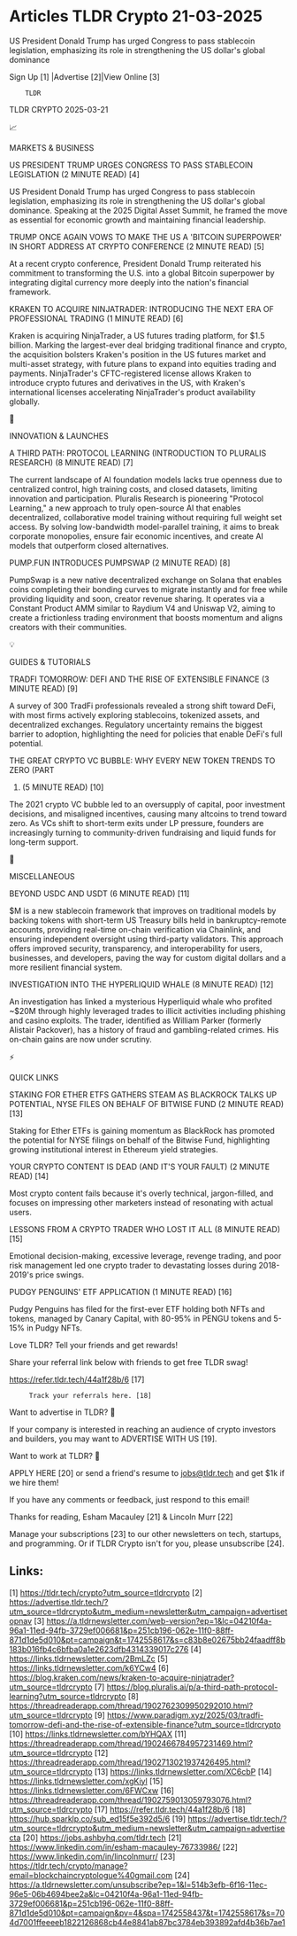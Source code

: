 # Articles TLDR Crypto 21-03-2025

US President Donald Trump has urged Congress to pass stablecoin
legislation, emphasizing its role in strengthening the US dollar's
global
dominance ‌ ‌ ‌ ‌ ‌ ‌ ‌ ‌ ‌ ‌ ‌ ‌ ‌ ‌ ‌ ‌ ‌ ‌ ‌ ‌ ‌ ‌ ‌ ‌ ‌ ‌  ‌ ‌ ‌ ‌ ‌ ‌ ‌ ‌ ‌ ‌ ‌ ‌ ‌ ‌ ‌ ‌ ‌ ‌ ‌ ‌ ‌ ‌ ‌ ‌ ‌ ‌ 


 Sign Up [1] |Advertise [2]|View Online [3] 

		TLDR 

TLDR CRYPTO 2025-03-21

📈 

MARKETS & BUSINESS

 US PRESIDENT TRUMP URGES CONGRESS TO PASS STABLECOIN LEGISLATION (2
MINUTE READ) [4] 

 US President Donald Trump has urged Congress to pass stablecoin
legislation, emphasizing its role in strengthening the US dollar's
global dominance. Speaking at the 2025 Digital Asset Summit, he framed
the move as essential for economic growth and maintaining financial
leadership. 

 TRUMP ONCE AGAIN VOWS TO MAKE THE US A 'BITCOIN SUPERPOWER' IN SHORT
ADDRESS AT CRYPTO CONFERENCE (2 MINUTE READ) [5] 

 At a recent crypto conference, President Donald Trump reiterated his
commitment to transforming the U.S. into a global Bitcoin superpower
by integrating digital currency more deeply into the nation's
financial framework. 

 KRAKEN TO ACQUIRE NINJATRADER: INTRODUCING THE NEXT ERA OF
PROFESSIONAL TRADING (1 MINUTE READ) [6] 

 Kraken is acquiring NinjaTrader, a US futures trading platform, for
$1.5 billion. Marking the largest-ever deal bridging traditional
finance and crypto, the acquisition bolsters Kraken's position in the
US futures market and multi-asset strategy, with future plans to
expand into equities trading and payments. NinjaTrader's
CFTC-registered license allows Kraken to introduce crypto futures and
derivatives in the US, with Kraken's international licenses
accelerating NinjaTrader's product availability globally. 

🚀 

INNOVATION & LAUNCHES

 A THIRD PATH: PROTOCOL LEARNING (INTRODUCTION TO PLURALIS RESEARCH)
(8 MINUTE READ) [7] 

 The current landscape of AI foundation models lacks true openness due
to centralized control, high training costs, and closed datasets,
limiting innovation and participation. Pluralis Research is pioneering
"Protocol Learning," a new approach to truly open-source AI that
enables decentralized, collaborative model training without requiring
full weight set access. By solving low-bandwidth model-parallel
training, it aims to break corporate monopolies, ensure fair economic
incentives, and create AI models that outperform closed alternatives. 

 PUMP.FUN INTRODUCES PUMPSWAP (2 MINUTE READ) [8] 

 PumpSwap is a new native decentralized exchange on Solana that
enables coins completing their bonding curves to migrate instantly and
for free while providing liquidity and soon, creator revenue sharing.
It operates via a Constant Product AMM similar to Raydium V4 and
Uniswap V2, aiming to create a frictionless trading environment that
boosts momentum and aligns creators with their communities. 

💡 

GUIDES & TUTORIALS

 TRADFI TOMORROW: DEFI AND THE RISE OF EXTENSIBLE FINANCE (3 MINUTE
READ) [9] 

 A survey of 300 TradFi professionals revealed a strong shift toward
DeFi, with most firms actively exploring stablecoins, tokenized
assets, and decentralized exchanges. Regulatory uncertainty remains
the biggest barrier to adoption, highlighting the need for policies
that enable DeFi's full potential. 

 THE GREAT CRYPTO VC BUBBLE: WHY EVERY NEW TOKEN TRENDS TO ZERO (PART
1) (5 MINUTE READ) [10] 

 The 2021 crypto VC bubble led to an oversupply of capital, poor
investment decisions, and misaligned incentives, causing many altcoins
to trend toward zero. As VCs shift to short-term exits under LP
pressure, founders are increasingly turning to community-driven
fundraising and liquid funds for long-term support. 

🦄 

MISCELLANEOUS

 BEYOND USDC AND USDT (6 MINUTE READ) [11] 

 $M is a new stablecoin framework that improves on traditional models
by backing tokens with short-term US Treasury bills held in
bankruptcy-remote accounts, providing real-time on-chain verification
via Chainlink, and ensuring independent oversight using third-party
validators. This approach offers improved security, transparency, and
interoperability for users, businesses, and developers, paving the way
for custom digital dollars and a more resilient financial system. 

 INVESTIGATION INTO THE HYPERLIQUID WHALE (8 MINUTE READ) [12] 

 An investigation has linked a mysterious Hyperliquid whale who
profited ~$20M through highly leveraged trades to illicit activities
including phishing and casino exploits. The trader, identified as
William Parker (formerly Alistair Packover), has a history of fraud
and gambling-related crimes. His on-chain gains are now under
scrutiny. 

⚡ 

QUICK LINKS

 STAKING FOR ETHER ETFS GATHERS STEAM AS BLACKROCK TALKS UP POTENTIAL,
NYSE FILES ON BEHALF OF BITWISE FUND (2 MINUTE READ) [13] 

 Staking for Ether ETFs is gaining momentum as BlackRock has promoted
the potential for NYSE filings on behalf of the Bitwise Fund,
highlighting growing institutional interest in Ethereum yield
strategies. 

 YOUR CRYPTO CONTENT IS DEAD (AND IT'S YOUR FAULT) (2 MINUTE READ)
[14] 

 Most crypto content fails because it's overly technical,
jargon-filled, and focuses on impressing other marketers instead of
resonating with actual users. 

 LESSONS FROM A CRYPTO TRADER WHO LOST IT ALL (8 MINUTE READ) [15] 

 Emotional decision-making, excessive leverage, revenge trading, and
poor risk management led one crypto trader to devastating losses
during 2018-2019's price swings. 

 PUDGY PENGUINS' ETF APPLICATION (1 MINUTE READ) [16] 

 Pudgy Penguins has filed for the first-ever ETF holding both NFTs and
tokens, managed by Canary Capital, with 80-95% in PENGU tokens and
5-15% in Pudgy NFTs. 

Love TLDR? Tell your friends and get rewards!

 Share your referral link below with friends to get free TLDR swag! 

 https://refer.tldr.tech/44a1f28b/6 [17] 

		 Track your referrals here. [18] 

Want to advertise in TLDR? 📰

 If your company is interested in reaching an audience of crypto
investors and builders, you may want to ADVERTISE WITH US [19]. 

Want to work at TLDR? 💼

 APPLY HERE [20] or send a friend's resume to jobs@tldr.tech and get
$1k if we hire them! 

 If you have any comments or feedback, just respond to this email! 

Thanks for reading, 
Esham Macauley [21] & Lincoln Murr [22] 

 Manage your subscriptions [23] to our other newsletters on tech,
startups, and programming. Or if TLDR Crypto isn't for you, please
unsubscribe [24]. 

 

Links:
------
[1] https://tldr.tech/crypto?utm_source=tldrcrypto
[2] https://advertise.tldr.tech/?utm_source=tldrcrypto&utm_medium=newsletter&utm_campaign=advertisetopnav
[3] https://a.tldrnewsletter.com/web-version?ep=1&lc=04210f4a-96a1-11ed-94fb-3729ef006681&p=251cb196-062e-11f0-88ff-871d1de5d010&pt=campaign&t=1742558617&s=c83b8e02675bb24faadff8b183b016fb4c6bfba0a1e2623dfb4314339017c276
[4] https://links.tldrnewsletter.com/2BmLZc
[5] https://links.tldrnewsletter.com/k6YCw4
[6] https://blog.kraken.com/news/kraken-to-acquire-ninjatrader?utm_source=tldrcrypto
[7] https://blog.pluralis.ai/p/a-third-path-protocol-learning?utm_source=tldrcrypto
[8] https://threadreaderapp.com/thread/1902762309950292010.html?utm_source=tldrcrypto
[9] https://www.paradigm.xyz/2025/03/tradfi-tomorrow-defi-and-the-rise-of-extensible-finance?utm_source=tldrcrypto
[10] https://links.tldrnewsletter.com/bYHQAX
[11] https://threadreaderapp.com/thread/1902466784957231469.html?utm_source=tldrcrypto
[12] https://threadreaderapp.com/thread/1902713021937426495.html?utm_source=tldrcrypto
[13] https://links.tldrnewsletter.com/XC6cbP
[14] https://links.tldrnewsletter.com/xgKiyl
[15] https://links.tldrnewsletter.com/6FWCxw
[16] https://threadreaderapp.com/thread/1902759013059793076.html?utm_source=tldrcrypto
[17] https://refer.tldr.tech/44a1f28b/6
[18] https://hub.sparklp.co/sub_ed15f5e392d5/6
[19] https://advertise.tldr.tech/?utm_source=tldrcrypto&utm_medium=newsletter&utm_campaign=advertisecta
[20] https://jobs.ashbyhq.com/tldr.tech
[21] https://www.linkedin.com/in/esham-macauley-76733986/
[22] https://www.linkedin.com/in/lincolnmurr/
[23] https://tldr.tech/crypto/manage?email=blockchaincryptologue%40gmail.com
[24] https://a.tldrnewsletter.com/unsubscribe?ep=1&l=514b3efb-6f16-11ec-96e5-06b4694bee2a&lc=04210f4a-96a1-11ed-94fb-3729ef006681&p=251cb196-062e-11f0-88ff-871d1de5d010&pt=campaign&pv=4&spa=1742558437&t=1742558617&s=704d7001ffeeeeb1822126868cb44e8841ab87bc3784eb393892afd4b36b7ae1